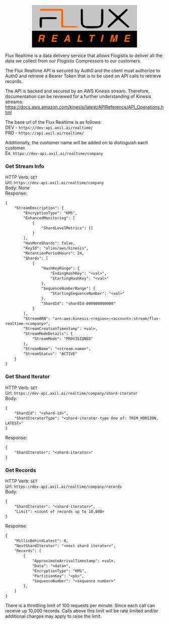 <p align="center">
<img src="./assets/images/FluxRealtime.png" alt="Flux Realtime"/>
</p>
Flux Realtime is a data delivery service that allows Flogistix 
to deliver all the data we collect from our Flogistix Compressors
to our customers.  

The Flux Realtime API is secured by Auth0 and the client must authorize
to Auth0 and retrieve a Bearer Token that is to be used on API calls
to retrieve records.

The API is backed and secured by an AWS Kinesis stream. Therefore, 
documentation can be reviewed for a further understanding of Kinesis
streams.  
https://docs.aws.amazon.com/kinesis/latest/APIReference/API_Operations.html

The base url of the Flux Realtime is as follows:    
DEV - `https://dev-api.axil.ai/realtime/`    
PRD - `https://api.axil.ai/realtime/`  

Additionally, the customer name will be added on to distinguish each
customer.  
Ex. `https://dev-api.axil.ai/realtime/company`

### Get Stream Info  
HTTP Verb: `GET`  
Url: `https://dev-api.axil.ai/realtime/company`  
Body: None  
Response:
```
{
	"StreamDescription": {
		"EncryptionType": "KMS",
		"EnhancedMonitoring": [
			{
				"ShardLevelMetrics": []
			}
		],
		"HasMoreShards": false,
		"KeyId": "alias/aws/kinesis",
		"RetentionPeriodHours": 24,
		"Shards": [
			{
				"HashKeyRange": {
					"EndingHashKey": "<val>",
					"StartingHashKey": "<val>"
				},
				"SequenceNumberRange": {
					"StartingSequenceNumber": "<val>"
				},
				"ShardId": "shardId-000000000000"
			}
		],
		"StreamARN": "arn:aws:kinesis:<region>:<account>:stream/flux-realtime-<company>",
		"StreamCreationTimestamp": <val>,
		"StreamModeDetails": {
			"StreamMode": "PROVISIONED"
		},
		"StreamName": "<stream-name>",
		"StreamStatus": "ACTIVE"
	}
}
```
### Get Shard Iterator  
HTTP Verb: `GET`  
Url: `https://dev-api.axil.ai/realtime/company/shard-iterator`  
Body:  
```
{
	"ShardId": "<shard-id>",
	"ShardIteratorType": "<shard-iterator-type One of: TRIM_HORIZON, LATEST>"
}
```
Response:  
```
{
	"ShardIterator": "<shard-iterator>"
}
```

### Get Records  
HTTP Verb: `GET`  
Url: `https://dev-api.axil.ai/realtime/company/records`  
Body:  
```
{
	"ShardIterator": "<shard-iterator>",
	"Limit": <count of records up to 10,000>
}
```
Response:  
```
{
	"MillisBehindLatest": 0,
	"NextShardIterator": "<next shard iterator>",
	"Records": [
		{
			"ApproximateArrivalTimestamp": <val>,
			"Data": "<data>",
			"EncryptionType": "KMS",
			"PartitionKey": "<pk>",
			"SequenceNumber": "<sequence number>"
		},
	]
}
```

There is a throttling limit of 100 requests per minute. Since each 
call can receive up 10,000 records. Calls above this limit will be rate
limited and/or additional charges may apply to raise the limit.